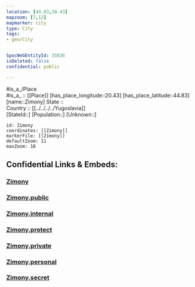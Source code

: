 ```yaml
---
location: [44.83,20.43] 
mapzoom: [7,12] 
mapmarker: city 
type: City
tags:
- geo/City


SpocWebEntityId: 35836
isDeleted: false
confidential: public

---
```

#is_a_/Place  
#is_a_ :: [[Place]] 
[has_place_longitude::20.43] 
[has_place_latitude::44.83] 
[name::Zimony] 
State ::  
Country :: [[../../../../Yugoslavia]]  
[StateId::] 
[Population::] 
[Unknown::] 


```leaflet
id: Zimony
coordinates: [[Zimony]] 
markerFile: [[Zimony]] 
defaultZoom: 11 
maxZoom: 18
```


## Confidential Links & Embeds: 

### [Zimony](/_Standards/Earth/Continent/Europe/Europe~South/Serbia/districts~Serbia/Grad_Beograd/City/Zimony.md) 

### [Zimony.public](/_public/Earth/Continent/Europe/Europe~South/Serbia/districts~Serbia/Grad_Beograd/City/Zimony.public.md) 

### [Zimony.internal](/_internal/Earth/Continent/Europe/Europe~South/Serbia/districts~Serbia/Grad_Beograd/City/Zimony.internal.md) 

### [Zimony.protect](/_protect/Earth/Continent/Europe/Europe~South/Serbia/districts~Serbia/Grad_Beograd/City/Zimony.protect.md) 

### [Zimony.private](/_private/Earth/Continent/Europe/Europe~South/Serbia/districts~Serbia/Grad_Beograd/City/Zimony.private.md) 

### [Zimony.personal](/_personal/Earth/Continent/Europe/Europe~South/Serbia/districts~Serbia/Grad_Beograd/City/Zimony.personal.md) 

### [Zimony.secret](/_secret/Earth/Continent/Europe/Europe~South/Serbia/districts~Serbia/Grad_Beograd/City/Zimony.secret.md)

